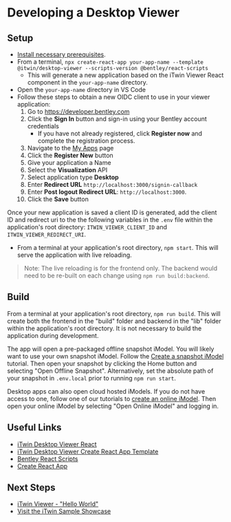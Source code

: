 # Developing a Desktop Viewer

## Setup

- [Install necessary prerequisites]($docs/learning/tutorials/development-prerequisites).
- From a terminal, `npx create-react-app your-app-name --template @itwin/desktop-viewer --scripts-version @bentley/react-scripts`
  - This will generate a new application based on the iTwin Viewer React component in the `your-app-name` directory.
- Open the `your-app-name` directory in VS Code
- Follow these steps to obtain a new OIDC client to use in your viewer application:
  1. Go to <https://developer.bentley.com>
  2. Click the **Sign In** button and sign-in using your Bentley account credentials
      - If you have not already registered, click **Register now** and complete the registration process.
  3. Navigate to the [My Apps](https://developer.bentley.com/my-apps/) page
  4. Click the **Register New** button
  5. Give your application a Name
  6. Select the **Visualization** API
  7. Select application type **Desktop**
  8. Enter **Redirect URL** `http://localhost:3000/signin-callback`
  9. Enter **Post logout Redirect URL**: `http://localhost:3000`.
  10. Click the **Save** button

Once your new application is saved a client ID is generated, add the client ID and redirect uri to the the following variables in the `.env` file within the application's root directory: `ITWIN_VIEWER_CLIENT_ID` and `ITWIN_VIEWER_REDIRECT_URI`.

- From a terminal at your application's root directory, `npm start`. This will serve the application with live reloading.

> Note: The live reloading is for the frontend only. The backend would need to be re-built on each change using `npm run build:backend`.

## Build

From a terminal at your application's root directory, `npm run build`. This will create both the frontend in the "build" folder and backend in the "lib" folder within the application's root directory. It is not necessary to build the application during development.

The app will open a pre-packaged offline snapshot iModel. You will likely want to use your own snapshot iModel. Follow the [Create a snapshot iModel]($docs/learning/tutorials/create-test-imodel-offline) tutorial. Then open your snapshot by clicking the Home button and selecting "Open Offline Snapshot". Alternatively, set the absolute path of your snapshot in `.env.local` prior to running `npm run start`.

Desktop apps can also open cloud hosted iModels. If you do not have access to one, follow one of our tutorials to [create an online iModel]($docs/learning/tutorials/index.md). Then open your online iModel by selecting "Open Online iModel" and logging in.

## Useful Links

- [iTwin Desktop Viewer React](https://www.npmjs.com/package/@itwin/desktop-viewer-react)
- [iTwin Desktop Viewer Create React App Template](https://www.npmjs.com/package/@itwin/cra-template-desktop-viewer)
- [Bentley React Scripts](https://www.npmjs.com/package/@bentley/react-scripts)
- [Create React App](https://create-react-app.dev/)

## Next Steps

- [iTwin Viewer - "Hello World"]($docs/learning/tutorials/hello-world-viewer/)
- [Visit the iTwin Sample Showcase](https://www.itwinjs.org/sample-showcase/)
